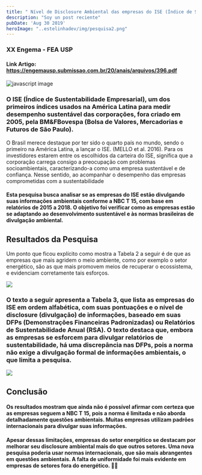 ```yaml
---
title: " Nível de Disclosure Ambiental das empresas do ISE (Índice de Sustentabilidade Empresarial) : Uma análise dos últimos 5 anos"
description: "Soy un post reciente"
pubDate: 'Aug 30 2019'
heroImage: "..estelinhadev/img/pesquisa2.png"
---
```

### XX Engema - FEA USP 
#### Link Artigo: <a>https://engemausp.submissao.com.br/20/anais/arquivos/396.pdf<a/>

![javascript image](estelinhadev/img/pesquisa2.jpg)

### O ISE (Índice de Sustentabilidade Empresarial), um dos primeiros índices usados na América Latina para medir desempenho sustentável das corporações, fora criado em 2005, pela BM&FBovespa (Bolsa de Valores, Mercadorias e Futuros de São Paulo). 

<p> O Brasil merece destaque por ter sido o quarto país no mundo, 
sendo o primeiro na América Latina, a lançar o ISE. (MELLO et al. 2016). 
Para os investidores estarem entre os escolhidos da carteira do ISE, significa que a 
corporação carrega consigo a preocupação com problemas socioambientais, caracterizando-a 
como uma empresa sustentável e de confiança. Nesse sentido, ao acompanhar o desempenho 
das empresas comprometidas com a sustentabilidade </p>

#### Esta pesquisa busca analisar se as empresas do ISE estão divulgando suas informações ambientais conforme a NBC T 15, com base em relatórios de 2015 a 2018. O objetivo foi verificar como as empresas estão se adaptando ao desenvolvimento sustentável e às normas brasileiras de divulgação ambiental.

## Resultados da Pesquisa

<p>Um ponto que ficou explícito como mostra a Tabela 2 a seguir é de que as empresas 
que mais agridem o meio ambiente, como por exemplo o setor energético, são as que mais 
promovem meios de recuperar o ecossistema, e evidenciam corretamente tais esforços.</p>

<img src='estelinhadev/img/pesquisa1.png'>


 ### O texto a seguir apresenta a Tabela 3, que lista as empresas do ISE em ordem alfabética, com suas pontuações e o nível de disclosure (divulgação) de informações, baseado em suas DFPs (Demonstrações Financeiras Padronizadas) ou Relatórios de Sustentabilidade Anual (RSA). O texto destaca que, embora as empresas se esforcem para divulgar relatórios de sustentabilidade, há uma discrepância nas DFPs, pois a norma não exige a divulgação formal de informações ambientais, o que limita a pesquisa.


<img src='estelinhadev/img/pesquisa3.png'>

## Conclusão

 #### Os resultados mostram que ainda não é possível afirmar com certeza que as empresas seguem a NBC T 15, pois a norma é limitada e não aborda detalhadamente questões ambientais. Muitas empresas utilizam padrões internacionais para divulgar suas informações.

#### Apesar dessas limitações, empresas do setor energético se destacam por melhorar seu disclosure ambiental mais do que outros setores. Uma nova pesquisa poderia usar normas internacionais, que são mais abrangentes em questões ambientais. A falta de uniformidade foi mais evidente em empresas de setores fora do energético. 🚀✨